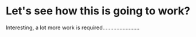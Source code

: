 # Let's see how this is going to work?

Interesting, a lot more work is required........................
